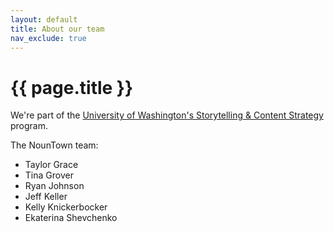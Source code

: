 ```yaml
---
layout: default
title: About our team
nav_exclude: true
---
```


# {{ page.title }}

We're part of the [University of Washington's Storytelling & Content Strategy](https://www.pce.uw.edu/certificates/storytelling-and-content-strategy) program.

The NounTown team:

- Taylor Grace
- Tina Grover
- Ryan Johnson
- Jeff Keller
- Kelly Knickerbocker
- Ekaterina Shevchenko
